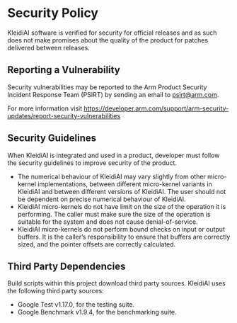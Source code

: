 <!--
    SPDX-FileCopyrightText: Copyright 2024-2025 Arm Limited and/or its affiliates <open-source-office@arm.com>

    SPDX-License-Identifier: Apache-2.0
-->

# Security Policy

KleidiAI software is verified for security for official releases and as such does not make promises about the quality of
the product for patches delivered between releases.

## Reporting a Vulnerability

Security vulnerabilities may be reported to the Arm Product Security Incident Response Team (PSIRT) by sending an email
to [psirt@arm.com](mailto:psirt@arm.com).

For more information visit https://developer.arm.com/support/arm-security-updates/report-security-vulnerabilities

## Security Guidelines

When KleidiAI is integrated and used in a product, developer must follow the security guidelines to improve security of the product.

- The numerical behaviour of KleidiAI may vary slightly from other micro-kernel implementations,
  between different micro-kernel variants in KleidiAI and between different versions of KleidiAI.
  The user should not be dependent on precise numerical behaviour of KleidiAI.
- KleidiAI micro-kernels do not have limit on the size of the operation it is performing.
  The caller must make sure the size of the operation is suitable for the system
  and does not cause denial-of-service.
- KleidiAI micro-kernels do not perform bound checks on input or output buffers.
  It is the caller’s responsibility to ensure that buffers are correctly sized,
  and the pointer offsets are correctly calculated.

## Third Party Dependencies

Build scripts within this project download third party sources. KleidiAI uses the following third party sources:

- Google Test v1.17.0, for the testing suite.
- Google Benchmark v1.9.4, for the benchmarking suite.
